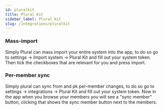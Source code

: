 ```yaml
---
id: pluralkit
title: Plural Kit
sidebar_label: Plural Kit
slug: /integrations/pluralkit
---
```


### Mass-import
Simply Plural can mass import your entire system into the app, to do so go to settings -> Import system -> Plural Kit and fill out your system token. Then tick the checkboxes that are relevant for you and press import.

### Per-member sync
Simply plural can sync from and pk per-member changes, to do so go to settings -> integrations -> Plural Kit and fill out your system token. Now in the app when you browse your members you will see a "sync member" button, clicking that shows the sync member button next to the members.
